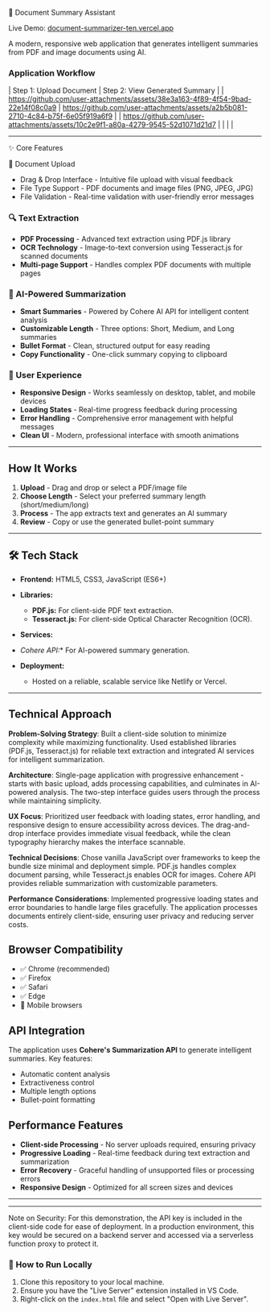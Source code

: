 📄 Document Summary Assistant

Live Demo: [document-summarizer-ten.vercel.app](https://document-summarizer-ten.vercel.app/)

A modern, responsive web application that generates intelligent summaries from PDF and image documents using AI.
### Application Workflow

| Step 1: Upload Document | Step 2: View Generated Summary |
| https://github.com/user-attachments/assets/38e3a163-4f89-4f54-9bad-22e14f08c0a9 | https://github.com/user-attachments/assets/a2b5b081-2710-4c84-b75f-6e05f919a6f9 |  | https://github.com/user-attachments/assets/10c2e9f1-a80a-4279-9545-52d1071d21d7 |
| | |

---

✨ Core Features

 📄 Document Upload
- Drag & Drop Interface - Intuitive file upload with visual feedback
- File Type Support - PDF documents and image files (PNG, JPEG, JPG)
- File Validation - Real-time validation with user-friendly error messages

### 🔍 Text Extraction
- **PDF Processing** - Advanced text extraction using PDF.js library
- **OCR Technology** - Image-to-text conversion using Tesseract.js for scanned documents
- **Multi-page Support** - Handles complex PDF documents with multiple pages

### 🤖 AI-Powered Summarization
- **Smart Summaries** - Powered by Cohere AI API for intelligent content analysis
- **Customizable Length** - Three options: Short, Medium, and Long summaries
- **Bullet Format** - Clean, structured output for easy reading
- **Copy Functionality** - One-click summary copying to clipboard

### 🎨 User Experience
- **Responsive Design** - Works seamlessly on desktop, tablet, and mobile devices
- **Loading States** - Real-time progress feedback during processing
- **Error Handling** - Comprehensive error management with helpful messages
- **Clean UI** - Modern, professional interface with smooth animations
---

## How It Works

1. **Upload** - Drag and drop or select a PDF/image file
2. **Choose Length** - Select your preferred summary length (short/medium/long)
3. **Process** - The app extracts text and generates an AI summary
4. **Review** - Copy or use the generated bullet-point summary

---

## 🛠️ Tech Stack

* **Frontend:** HTML5, CSS3, JavaScript (ES6+)
* **Libraries:**
    * **PDF.js:** For client-side PDF text extraction.
    * **Tesseract.js:** For client-side Optical Character Recognition (OCR).
* **Services:**
* *Cohere API:** For AI-powered summary generation.
  
* **Deployment:**
    * Hosted on a reliable, scalable service like Netlify or Vercel.

---


## Technical Approach 

**Problem-Solving Strategy**: Built a client-side solution to minimize complexity while maximizing functionality. Used established libraries (PDF.js, Tesseract.js) for reliable text extraction and integrated AI services for intelligent summarization.

**Architecture**: Single-page application with progressive enhancement - starts with basic upload, adds processing capabilities, and culminates in AI-powered analysis. The two-step interface guides users through the process while maintaining simplicity.

**UX Focus**: Prioritized user feedback with loading states, error handling, and responsive design to ensure accessibility across devices. The drag-and-drop interface provides immediate visual feedback, while the clean typography hierarchy makes the interface scannable.

**Technical Decisions**: Chose vanilla JavaScript over frameworks to keep the bundle size minimal and deployment simple. PDF.js handles complex document parsing, while Tesseract.js enables OCR for images. Cohere API provides reliable summarization with customizable parameters.

**Performance Considerations**: Implemented progressive loading states and error boundaries to handle large files gracefully. The application processes documents entirely client-side, ensuring user privacy and reducing server costs.

## Browser Compatibility

- ✅ Chrome (recommended)
- ✅ Firefox
- ✅ Safari
- ✅ Edge
- 📱 Mobile browsers

## API Integration

The application uses **Cohere's Summarization API** to generate intelligent summaries. Key features:
- Automatic content analysis
- Extractiveness control
- Multiple length options
- Bullet-point formatting


## Performance Features

- **Client-side Processing** - No server uploads required, ensuring privacy
- **Progressive Loading** - Real-time feedback during text extraction and summarization
- **Error Recovery** - Graceful handling of unsupported files or processing errors
- **Responsive Design** - Optimized for all screen sizes and devices



---



---
Note on Security: For this demonstration, the API key is included in the client-side code for ease of deployment. In a production environment, this key would be secured on a backend server and accessed via a serverless function proxy to protect it.

### 🚀 How to Run Locally

1.  Clone this repository to your local machine.
2.  Ensure you have the "Live Server" extension installed in VS Code.
3.  Right-click on the `index.html` file and select "Open with Live Server".
